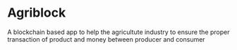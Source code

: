 # Agriblock
A blockchain based app to help the agricultute industry to ensure the proper transaction of product and money between producer and consumer

